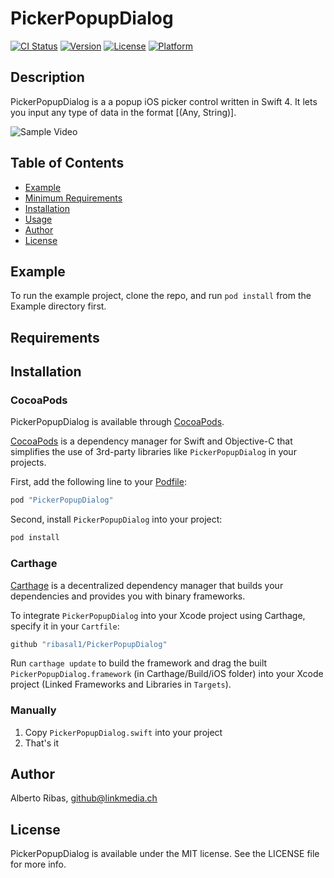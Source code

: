 # PickerPopupDialog

[![CI Status](http://img.shields.io/travis/ribasal1/PickerPopupDialog.svg?style=flat)](https://travis-ci.org/ribasal1/PickerPopupDialog)
[![Version](https://img.shields.io/cocoapods/v/PickerPopupDialog.svg?style=flat)](http://cocoapods.org/pods/PickerPopupDialog)
[![License](https://img.shields.io/cocoapods/l/PickerPopupDialog.svg?style=flat)](http://cocoapods.org/pods/PickerPopupDialog)
[![Platform](https://img.shields.io/cocoapods/p/PickerPopupDialog.svg?style=flat)](http://cocoapods.org/pods/PickerPopupDialog)

## Description

PickerPopupDialog is a a popup iOS picker control written in Swift 4. It lets you input any type of data in the format [(Any, String)].

![Sample Video](https://i.imgflip.com/25g9lq.gif)


## Table of Contents

* [Example](#example)
* [Minimum Requirements](#minimum-requirements)
* [Installation](#installation)
* [Usage](#usage)
* [Author](#author)
* [License](#license)


## Example

To run the example project, clone the repo, and run `pod install` from the Example directory first.

## Requirements

## Installation

### CocoaPods

PickerPopupDialog is available through [CocoaPods](http://cocoapods.org).

[CocoaPods](http://cocoapods.org) is a dependency manager for Swift and Objective-C that simplifies the use of 3rd-party
libraries like `PickerPopupDialog` in your projects.

First, add the following line to your [Podfile](http://guides.cocoapods.org/using/using-cocoapods.html):

```ruby
pod "PickerPopupDialog"
```

Second, install `PickerPopupDialog` into your project:

```bash
pod install
```

### Carthage

[Carthage](https://github.com/Carthage/Carthage) is a decentralized dependency manager that builds your dependencies and
provides you with binary frameworks.

To integrate `PickerPopupDialog` into your Xcode project using Carthage, specify it in your `Cartfile`:

```ruby
github "ribasal1/PickerPopupDialog"
```

Run `carthage update` to build the framework and drag the built `PickerPopupDialog.framework` (in Carthage/Build/iOS folder)
into your Xcode project (Linked Frameworks and Libraries in `Targets`).

### Manually

1. Copy `PickerPopupDialog.swift` into your project
2. That's it

## Author

Alberto Ribas, github@linkmedia.ch

## License

PickerPopupDialog is available under the MIT license. See the LICENSE file for more info.
